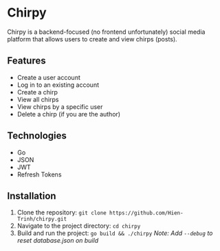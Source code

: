 # Chirpy

Chirpy is a backend-focused (no frontend unfortunately) social media platform that allows users to create and view chirps (posts).

## Features

- Create a user account
- Log in to an existing account
- Create a chirp
- View all chirps
- View chirps by a specific user
- Delete a chirp (if you are the author)

## Technologies

- Go
- JSON
- JWT
- Refresh Tokens

## Installation

1. Clone the repository: ```git clone https://github.com/Hien-Trinh/chirpy.git```
2. Navigate to the project directory: ```cd chirpy```
3. Build and run the project: ```go build && ./chirpy```
*Note: Add ```--debug``` to reset database.json on build*